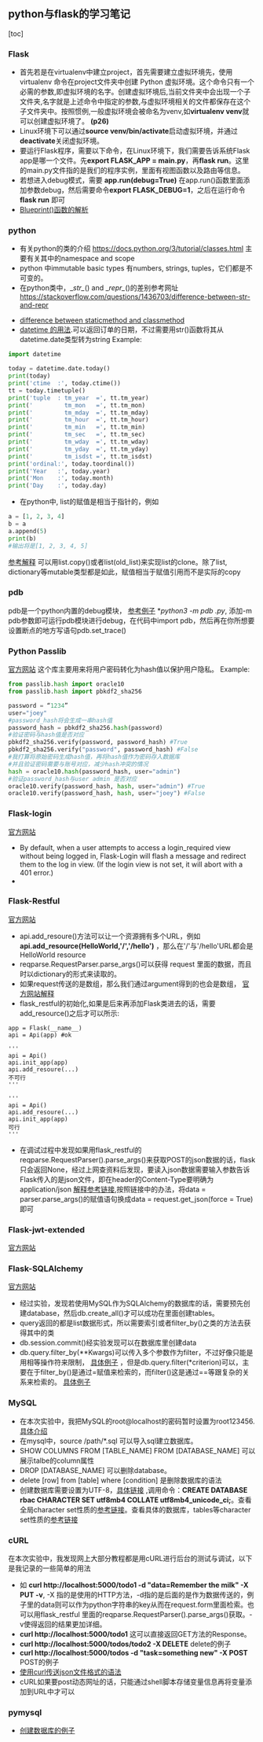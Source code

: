 ## python与flask的学习笔记

[toc]

### Flask

+ 首先若是在virtualenv中建立project，首先需要建立虚拟环境先，使用 virtualenv 命令在project文件夹中创建 Python 虚拟环境。这个命令只有一个必需的参数,即虚拟环境的名字。创建虚拟环境后,当前文件夹中会出现一个子文件夹,名字就是上述命令中指定的参数,与虚拟环境相关的文件都保存在这个子文件夹中。按照惯例,一般虚拟环境会被命名为venv,如**virtualenv venv**就可以创建虚拟环境了。 **(p26)**
+ Linux环境下可以通过**source venv/bin/activate**启动虚拟环境，并通过**deactivate**关闭虚拟环境。
+ 要运行Flask程序，需要以下命令，在Linux环境下，我们需要告诉系统Flask app是哪一个文件。先**export FLASK_APP = main.py**，再**flask run**。这里的main.py文件指的是我们的程序实例，里面有视图函数以及路由等信息。
+ 若想进入debug模式，需要 **app.run(debug=True)** 在app.run()函数里面添加参数debug，然后需要命令**export FLASK_DEBUG=1**，之后在运行命令 **flask run** 即可
+ [Blueprint()函数的解析](https://stackoverflow.com/questions/24420857/what-are-flask-blueprints-exactly)



### python
* 有关python的类的介绍 https://docs.python.org/3/tutorial/classes.html 主要有关其中的namespace and scope
* python 中immutable basic types 有numbers, strings, tuples，它们都是不可变的。
* 在python类中，\__str\__() and \__repr\__()的差别参考网址 https://stackoverflow.com/questions/1436703/difference-between-str-and-repr
+ [difference between staticmethod and classmethod](https://stackoverflow.com/questions/136097/what-is-the-difference-between-staticmethod-and-classmethod-in-python)
+ [datetime 的用法](https://pymotw.com/3/datetime/).可以返回订单的日期，不过需要用str()函数将其从datetime.date类型转为string
Example:
```python
import datetime

today = datetime.date.today()
print(today)
print('ctime  :', today.ctime())
tt = today.timetuple()
print('tuple  : tm_year  =', tt.tm_year)
print('         tm_mon   =', tt.tm_mon)
print('         tm_mday  =', tt.tm_mday)
print('         tm_hour  =', tt.tm_hour)
print('         tm_min   =', tt.tm_min)
print('         tm_sec   =', tt.tm_sec)
print('         tm_wday  =', tt.tm_wday)
print('         tm_yday  =', tt.tm_yday)
print('         tm_isdst =', tt.tm_isdst)
print('ordinal:', today.toordinal())
print('Year   :', today.year)
print('Mon    :', today.month)
print('Day    :', today.day)
```

+ 在python中, list的赋值是相当于指针的，例如

```python
a = [1, 2, 3, 4]
b = a
a.append(5)
print(b)
#输出将是[1, 2, 3, 4, 5]
```

[参考解释](https://stackoverflow.com/questions/2612802/how-to-clone-or-copy-a-list) 可以用list.copy()或者list(old_list)来实现list的clone。除了list, dictionary等mutable类型都是如此，赋值相当于赋值引用而不是实际的copy

### pdb
pdb是一个python内置的debug模块， [参考例子](https://pymotw.com/3/pdb/)
**python3 -m pdb *.py**, 添加-m pdb参数即可运行pdb模块进行debug，在代码中import pdb，然后再在你所想要设置断点的地方写语句pdb.set_trace()


### Python Passlib
[官方网站](https://passlib.readthedocs.io)
这个库主要用来将用户密码转化为hash值以保护用户隐私。
Example:
```python
from passlib.hash import oracle10
from passlib.hash import pbkdf2_sha256

password = “1234”
user="joey"
#password_hash将会生成一串hash值
password_hash = pbkdf2_sha256.hash(password)
#验证密码与hash值是否对应
pbkdf2_sha256.verify(password, password_hash) #True
pbkdf2_sha256.verify("password", password_hash) #False
#我打算将原始密码生成hash值，再将hash值作为密码存入数据库
#并且验证密码需要与账号对应，减少hash冲突的情况
hash = oracle10.hash(password_hash, user="admin")
#验证password_hash与user admin 是否对应
oracle10.verify(password_hash, hash, user="admin") #True
oracle10.verify(password_hash, hash, user="joey") #False
```

### Flask-login
[官方网站](https://flask-login.readthedocs.io/en/latest/)
+ By default, when a user attempts to access a login_required view without being logged in, Flask-Login will flash a message and redirect them to the log in view. (If the login view is not set, it will abort with a 401 error.)
+

### Flask-Restful
[官方网站](https://flask-restful.readthedocs.io/en/latest/)
* api.add_resoure()方法可以让一个资源拥有多个URL，例如 **api.add_resource(HelloWorld,'/','/hello')** ，那么在'/'与'/hello'URL都会是HelloWorld resource
* reqparse.RequestParser.parse_args()可以获得 request 里面的数据，而且时以dictionary的形式来读取的。
* 如果request传送的是数组，那么我们通过argument得到的也会是数组， [官方网站解释](https://flask-restful.readthedocs.io/en/0.3.5/reqparse.html)
* flask_restful的初始化,如果是后来再添加Flask类进去的话，需要add_resource()之后才可以所示:

```python3
app = Flask(__name__)
api = Api(app) #ok

'''
api = Api()
api.init_app(app)
api.add_resoure(...)
不可行
'''

'''
api = Api()
api.add_resoure(...)
api.init_app(app)
可行
'''
```

* 在调试过程中发现如果用flask_restful的reqparse.RequestParser().parse_args()来获取POST的json数据的话，flask只会返回None，经过上网查资料后发现，要读入json数据需要输入参数告诉Flask传入的是json文件，即在header的Content-Type要明确为application/json [解释参考链接](https://stackoverflow.com/questions/30491841/python-flask-restful-post-not-taking-json-arguments?noredirect=1),按照链接中的办法，将data = parser.parse_args()的赋值语句换成data = request.get_json(force = True)即可


### Flask-jwt-extended
[官方网站](https://flask-jwt-extended.readthedocs.io/en/latest)

### Flask-SQLAlchemy
[官方网站](http://www.pythondoc.com/flask-sqlalchemy/index.html)
+ 经过实验，发现若使用MySQL作为SQLAlchemy的数据库的话，需要预先创建database，然后db.create_all()才可以成功在里面创建tables。
+ query返回的都是list数据形式，所以需要索引或者filter_by()之类的方法去获得其中的类
+ db.session.commit()经实验发现可以在数据库里创建data
+ db.query.filter_by(**Kwargs)可以传入多个参数作为filter，不过好像只能是用相等操作符来限制， [具体例子](http://docs.sqlalchemy.org/en/latest/orm/query.html#sqlalchemy.orm.query.Query.filter_by) ，但是db.query.filter(*criterion)可以，主要在于filter_by()是通过=赋值来检索的，而filter()这是通过==等跟复杂的关系来检索的。 [具体例子](http://docs.sqlalchemy.org/en/latest/orm/query.html#sqlalchemy.orm.query.Query.filter)

### MySQL
+ 在本次实验中，我把MySQL的root@localhost的密码暂时设置为root123456.[具体介绍](https://www.cnblogs.com/fireporsche/p/8535002.html)
+ 在mysql中，source /path/*.sql 可以导入sql建立数据库。
+ SHOW COLUMNS FROM [TABLE_NAME] FROM [DATABASE_NAME] 可以展示talbe的column属性
+ DROP [DATABASE_NAME] 可以删除database。
+ delete [row] from [table] where [condition] 是删除数据库的语法
+ 创建数据库需要设置为UTF-8，[具体链接](https://dba.stackexchange.com/questions/76788/create-a-database-with-charset-utf-8) ,调用命令：**CREATE DATABASE rbac CHARACTER SET utf8mb4 COLLATE utf8mb4_unicode_ci;**。查看全局character set性质的[参考链接](https://makandracards.com/makandra/2529-show-and-change-mysql-default-character-set)。查看具体的数据库，tables等character set性质的[参考链接](https://stackoverflow.com/questions/1049728/how-do-i-see-what-character-set-a-mysql-database-table-column-is)

### cURL
在本次实验中，我发现网上大部分教程都是用cURL进行后台的测试与调试，以下是我记录的一些简单的用法
+ 如 **curl http://localhost:5000/todo1 -d "data=Remember the milk" -X PUT -v**, -X 指的是使用的HTTP方法，-d指的是后面的是作为数据传送的，例子里的data则可以作为python字符串的key从而在request.form里面检索。也可以用flask_restful 里面的reqparse.RequestParser().parse_args()获取。-v使得返回的结果更加详细。
+ **curl http://localhost:5000/todo1** 这可以直接返回GET方法的Response。
+ **curl http://localhost:5000/todos/todo2 -X DELETE** delete的例子
+ **curl http://localhost:5000/todos -d "task=something new" -X POST** POST的例子
+ [使用curl传送json文件格式的语法](https://stackoverflow.com/questions/7172784/how-to-post-json-data-with-curl-from-terminal-commandline-to-test-spring-rest)
+ cURL如果要post动态网址的话，只能通过shell脚本存储变量信息再将变量添加到URL中才可以

### pymysql
+ [创建数据库的例子](https://pythontic.com/database/mysql/create%20database) 
